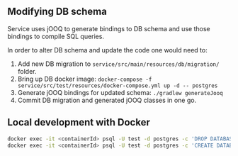 ## Modifying DB schema

Service uses jOOQ to generate bindings to DB schema and use those bindings to compile SQL queries.

In order to alter DB schema and update the code one would need to:
1. Add new DB migration to `service/src/main/resources/db/migration/` folder.
1. Bring up DB docker image: `docker-compose -f service/src/test/resources/docker-compose.yml up -d -- postgres`
1. Generate jOOQ bindings for updated schema: `./gradlew generateJooq`
1. Commit DB migration and generated jOOQ classes in one go.

## Local development with Docker

```bash
docker exec -it <containerId> psql -U test -d postgres -c 'DROP DATABASE "budget-insights";'
docker exec -it <containerId> psql -U test -d postgres -c 'CREATE DATABASE "budget-insights";'
```